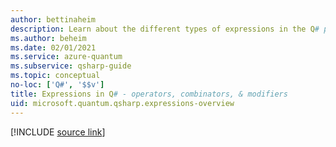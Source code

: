 ```yaml
---
author: bettinaheim
description: Learn about the different types of expressions in the Q# programming language.
ms.author: beheim
ms.date: 02/01/2021
ms.service: azure-quantum
ms.subservice: qsharp-guide
ms.topic: conceptual
no-loc: ['Q#', '$$v']
title: Expressions in Q# - operators, combinators, & modifiers
uid: microsoft.quantum.qsharp.expressions-overview
---
```


<!---
# Expressions in Q#
-->

[!INCLUDE [source link](~/includes/qsharp-language/Specifications/Language/3_Expressions/README.md)]